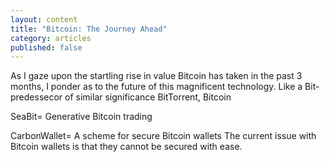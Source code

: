 ```yaml
---
layout: content
title: "Bitcoin: The Journey Ahead"
category: articles
published: false
---
```

As I gaze upon the startling rise in value Bitcoin has taken in the past 3 months, I ponder as to the future of this magnificent technology. Like a Bit-predessecor of similar significance BitTorrent, Bitcoin 

SeaBit= Generative Bitcoin trading

CarbonWallet= A scheme for secure Bitcoin wallets
The current issue with Bitcoin wallets is that they cannot be secured with ease. 

